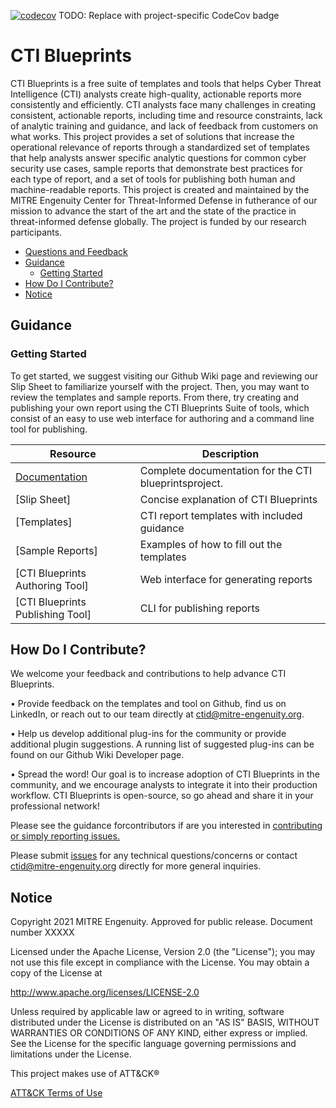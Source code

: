 [![codecov](https://codecov.io/gh/center-for-threat-informed-defense/project-template/branch/main/graph/badge.svg?token=ygDiymg8y3)](https://codecov.io/gh/center-for-threat-informed-defense/project-template)
TODO: Replace with project-specific CodeCov badge

# CTI Blueprints

CTI Blueprints is a free suite of templates and tools that helps Cyber Threat Intelligence (CTI) analysts create high-quality, actionable reports more consistently and efficiently. CTI analysts face many challenges in creating consistent, actionable reports, including time and resource constraints, lack of analytic training and guidance, and lack of feedback from customers on what works. This project provides a set of solutions that increase the operational relevance of reports through a standardized set of templates that help analysts answer specific analytic questions for common cyber security use cases, sample reports that demonstrate best practices for each type of report, and a set of tools for publishing both human and machine-readable reports. This project is created and maintained by the MITRE Engenuity Center for Threat-Informed Defense in futherance of our mission to advance the start of the art and the state of the practice in threat-informed defense globally. The project is funded by our research participants. 

- [Questions and Feedback](#questions-and-feedback)
- [Guidance](#guidance)
  - [Getting Started](#getting-started)
- [How Do I Contribute?](#how-do-i-contribute)
- [Notice](#notice)


## Guidance

### Getting Started

To get started, we suggest visiting our Github Wiki page and reviewing our Slip Sheet to familiarize yourself with the project. Then, you may want to review the templates and sample reports. From there,  try creating and publishing your own report using the CTI Blueprints Suite of tools, which consist of an easy to use web interface for authoring and a command line tool for publishing. 


| Resource                                                                                   | Description                                                              |
| ------------------------------------------------------------------------------------------ | ------------------------------------------------------------------------ |
| [Documentation](https://github.com/center-for-threat-informed-defense/cti-blueprints/wiki) | Complete documentation for the CTI blueprintsproject. |
| [Slip Sheet]                                                                              | Concise explanation of CTI Blueprints
| [Templates]                                                                                | CTI report templates with included guidance
| [Sample Reports]                                                                           | Examples of how to fill out the templates 
|[CTI Blueprints Authoring Tool]                                                             | Web interface for generating reports
| [CTI Blueprints Publishing Tool]                                                           | CLI for publishing reports


## How Do I Contribute?
We welcome your feedback and contributions to help advance CTI Blueprints. 

• Provide feedback on the templates and tool on Github, find us on LinkedIn, or reach out to our team directly at ctid@mitre-engenuity.org.   

• Help us develop additional plug-ins for the community or provide additional plugin suggestions. A running list of suggested plug-ins can be found on our Github Wiki Developer page. 

• Spread the word! Our goal is to increase adoption of CTI Blueprints in the community, and we encourage analysts to integrate it into their production workflow. CTI Blueprints is open-source, so go ahead and share it in your professional network!

Please see the guidance forcontributors if are you interested in [contributing or simply reporting issues.](/CONTRIBUTING.md)

Please submit [issues](https://github.com/center-for-threat-informed-defense/cti_blueprints/issues) for any
technical questions/concerns or contact ctid@mitre-engenuity.org directly for more general inquiries.

## Notice
Copyright 2021 MITRE Engenuity. Approved for public release. Document number XXXXX

Licensed under the Apache License, Version 2.0 (the "License"); you may not use this file except in compliance with the License. You may obtain a copy of the License at

http://www.apache.org/licenses/LICENSE-2.0

Unless required by applicable law or agreed to in writing, software distributed under the License is distributed on an "AS IS" BASIS, WITHOUT WARRANTIES OR CONDITIONS OF ANY KIND, either express or implied. See the License for the specific language governing permissions and limitations under the License.

This project makes use of ATT&CK®

[ATT&CK Terms of Use](https://attack.mitre.org/resources/terms-of-use/)
